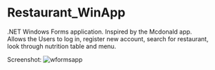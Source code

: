 # Restaurant_WinApp
.NET Windows Forms application. Inspired by the Mcdonald app.<br />
Allows the Users to log in, register new account, search for restaurant, <br />
look through nutrition table and menu.



Screenshot:
![wformsapp](https://user-images.githubusercontent.com/38703432/47574022-f962c680-d93e-11e8-9873-82023f9f00d5.png)

